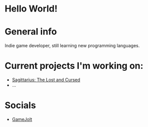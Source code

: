 # Hello World!

# General info
Indie game developer, still learning new programming languages.

# Current projects I'm working on:
* [Sagittarius: The Lost and Cursed](https://jackpie.gamejolt.io/sagittarius)
* ...

# Socials
* [GameJolt](gamejolt.com/@Jackpie)

<!---
j4ckpie/j4ckpie is a ✨ special ✨ repository because its `README.md` (this file) appears on your GitHub profile.
You can click the Preview link to take a look at your changes.
--->
